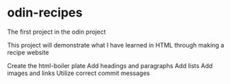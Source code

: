 # odin-recipes
The first project in the odin project

This project will demonstrate what I have learned in HTML through making a recipe website

Create the html-boiler plate
Add headings and paragraphs
Add lists
Add images and links
Utilize correct commit messages


